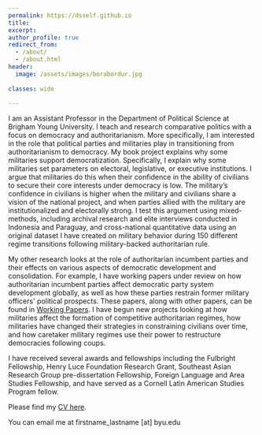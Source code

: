 ```yaml
---
permalink: https://dsself.github.io
title: 
excerpt: 
author_profile: true
redirect_from: 
  - /about/
  - /about.html
header:
  image: /assets/images/borabordur.jpg
  
classes: wide
  
---
```

I am an Assistant Professor in the Department of Political Science at Brigham Young University. I teach and research comparative politics with a focus on democracy and authoritarianism. More specifically, I am interested in the role that political parties and militaries play in transitioning from authoritarianism to democracy. 
My book project explains why some militaries support democratization. Specifically, I explain why some militaries set parameters on electoral, legislative, or executive institutions. I argue that militaries do this when their confidence in the ability of civilians to secure their core interests under democracy is low. The military’s confidence in civilians is higher when the military and civilians share a vision of the national project, and when parties allied with the military are institutionalized and electorally strong. I test this argument using mixed-methods, including archival research and elite interviews conducted in Indonesia and Paraguay, and cross-national quantitative data using an original dataset I have created on military behavior during 150 different regime transitions following military-backed authoritarian rule. 

My other research looks at the role of authoritarian incumbent parties and their effects on various aspects of democratic development and consolidation. For example, I have working papers under review on how authoritarian incumbent parties affect democratic party system development globally, as well as how these parties restrain former military officers' political prospects. These papers, along with other papers, can be found in [Working Papers](https://dsself.github.io/workingpapers/). I have begun new projects looking at how militaries affect the formation of competitive authoritarian regimes, how militaries have changed their strategies in constraining civilians over time, and how caretaker military regimes use their power to restructure democracies following coups. 

I have received several awards and fellowships including the Fulbright Fellowship, Henry Luce Foundation Research Grant, Southeast Asian Research Group pre-dissertation Fellowship, Foreign Language and Area Studies Fellowship, and have served as a Cornell Latin American Studies Program fellow. 

Please find my [CV here](/assets/files/CurrentCV.pdf). 

You can email me at firstname_lastname [at] byu.edu
